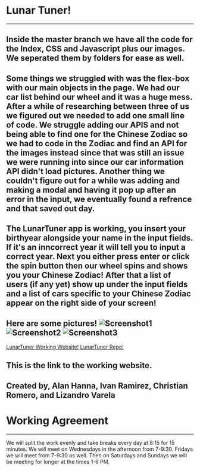 <!-- @format -->

# Lunar Tuner!
---
Inside the master branch we have all the code for the Index, CSS and Javascript plus our images. We seperated them by folders for ease as well.
---
Some things we struggled with was the flex-box with our main objects in the page. We had our car list behind our wheel and it was a huge mess. After a while of researching between
three of us we figured out we needed to add one small line of code. We struggle adding our APIS and not being able to find one for the Chinese Zodiac so we had to code in the Zodiac 
and find an API for the images instead since that was still an issue we were running into since our car information API didn't load pictures. Another thing we couldn't figure out
for a while was adding and making a modal and having it pop up after an error in the input, we eventually found a refrence and that saved out day.
---
The LunarTuner app is working, you insert your birthyear alongside your name in the input fields. If it's an inncorrect year it will tell you to input a correct year. Next you either press
enter or click the spin button then our wheel spins and shows you your Chinese Zodiac! After that a list of users (if any yet) show up under the input fields and a list of cars specific to
your Chinese Zodiac appear on the right side of your screen!
---
Here are some pictures! 
![Screenshot1](https://i.postimg.cc/1RdXHhFc/image.png)
![Screenshot2](https://i.postimg.cc/ZKyRs7Fk/image.png)
![Screenshot3](https://i.postimg.cc/T15RS1bj/image.png)
---
[LunarTuner Working Website!](https://cail-bootcamp-2022.github.io/Chinese-Zodiac-Cars/)
[LunarTuner Repo!](https://github.com/CAIL-Bootcamp-2022/Chinese-Zodiac-Cars)

This is the link to the working website.
---
Created by, Alan Hanna, Ivan Ramirez, Christian Romero, and Lizandro Varela
---

# Working Agreement

---

We will split the work evenly and take breaks every day at 8:15 for 15 minutes. We will meet on Wednesdays in the afternoon from 7-9:30. Fridays we will meet from 7-9:30 as well. Then on Saturdays and Sundays we will be meeting for longer at the times 1-6 PM.

<!-- This sentence is temporary for the sake of syncing. -->